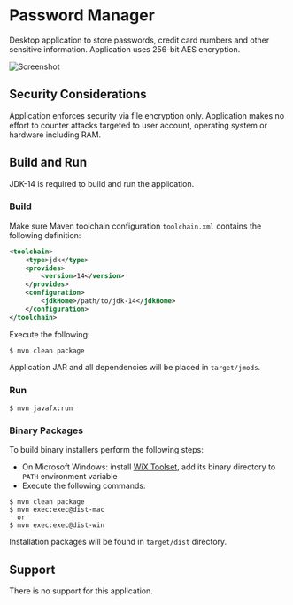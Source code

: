 # Password Manager

Desktop application to store passwords, credit card numbers and other sensitive information. Application uses 256-bit AES encryption.

![Screenshot](docs/main-window.png)

## Security Considerations

Application enforces security via file encryption only. Application makes no effort to counter attacks targeted to user account, operating system or hardware including RAM.

## Build and Run

JDK-14 is required to build and run the application.

### Build

Make sure Maven toolchain configuration ```toolchain.xml``` contains the following
definition:
```xml
<toolchain>
    <type>jdk</type>
    <provides>
        <version>14</version>
    </provides>
    <configuration>
        <jdkHome>/path/to/jdk-14</jdkHome>
    </configuration>
</toolchain>
```
Execute the following:
```shell script
$ mvn clean package
```

Application JAR and all dependencies will be placed in ```target/jmods```.

### Run

```shell script
$ mvn javafx:run
```

### Binary Packages

To build binary installers perform the following steps:
* On Microsoft Windows: install [WiX Toolset](https://wixtoolset.org/releases/), add its binary directory to ```PATH``` 
environment variable
* Execute the following commands:
```shell script
$ mvn clean package
$ mvn exec:exec@dist-mac
  or
$ mvn exec:exec@dist-win
```

Installation packages will be found in ```target/dist``` directory.

## Support

There is no support for this application.
